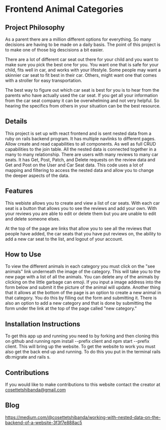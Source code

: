 # Frontend Animal Categories

## Project Philosophy
As a parent there are a million different options for everything. So many decisions are having to be made on a daily basis. The point of this project is to make one of those big descisions a bit easier. 

There are a lot of different car seat out there for your child and you want to make sure you pick the best one for you. You want one that is safe for your child, fits well in car, and works with your lifestyle. Some people may want a skinnier car seat to fit best in their car. Others, might want one that comes with a stroller for easy transportation. 

The best way to figure out which car seat is best for you is to hear from the parents who have actually used the car seat. If you get all your information from the car seat company it can be overwhelming and not very helpful. So hearing the specifics from others in your situation can be the best resource. 

## Details

This project is set up with react frontend and is sent nested data from a ruby on rails backend program. It has multiple navlinks to different pages. Allow create and read capabilities to all components. As well as full CRUD capabilities to the join table. All the nested data is connected together in a many to many relationship. There are users with many reviews to many car seats. 
It has Get, Post, Patch, and Delete requests on the review data and Get and Post on the User and Car Seat data. This code uses a lot of mapping and filtering to access the nested data and allow you to change the deeper aspects of the data.


## Features
This webiste allows you to create and view a list of car seats. With each car seat is a button that allows you to see the reviews and add your own. With your reviews you are able to edit or delete them but you are unable to edit and delete someone elses. 

At the top of the page are links that allow you to see all the reviews that people have added, the car seats that you have put reviews on, the ability to add a new car seat to the list, and logout of your account. 

## How to Use
To view the different animals in each category you must click on the "see animals" link underneath the image of the category. This will take you to the new page with a list of all the animals. You can delete any of the animals by clicking on the little garbage can emoji. If you input a image address into the form below and submit it the picture of the animal will update. Another thing that it allows at the bottom of the page is an option to create a new animal in that category. You do this by filling out the form and submitting it. There is also an option to add a new category and that is done by submitting the form under the link at the top of the page called "new category."

## Installation Instructions
To get this app up and running you need to by forking and then cloning this on github and running npm install --prefix client and npm start --prefix client. This will bring up the website. To get the website to work you must also get the back end up and running. To do this you put in the terminal rails db:migrate and rails s. 

## Contributions
If you would like to make contributions to this website contact the creator at cosettetshibanda@gmail.com

## Blog
https://medium.com/@cosettetshibanda/working-with-nested-data-on-the-backend-of-a-website-3f3f7e888ac5